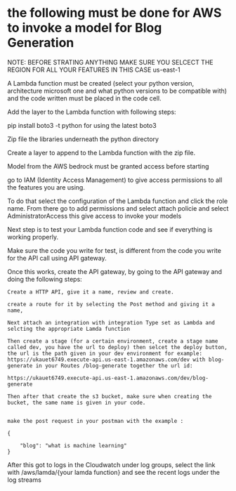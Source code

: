 # the following must be done for AWS to invoke a model for Blog Generation

NOTE: BEFORE STRATING ANYTHING MAKE SURE YOU SELCECT THE REGION FOR ALL YOUR FEATURES IN THIS CASE us-east-1

A Lambda function must be created (select your python version, architecture microsoft one and what python versions to be compatible with) and the code written must be placed in the code cell.

Add the layer to the Lambda function with following steps:

pip install boto3 -t python for using the latest boto3

Zip file the libraries underneath the python directory

Create a layer to append to the Lambda function with the zip file.


Model from the AWS bedrock must be granted access before starting

go to IAM (Identity Access Management) to give access permissions to all the features you are using.

To do that select the configuration of the Lambda function and click the role name. From there go to add permissions
and select attach policie and select AdministratorAccess this give access to invoke your models

Next step is to test your Lambda function code and see if everything is working properly.

Make sure the code you write for test, is different from the code you write for the API call using API gateway.

Once this works, create the API gateway, by going to the API gateway and doing the following steps:

    Create a HTTP API, give it a name, review and create. 

    create a route for it by selecting the Post method and giving it a name, 
    
    Next attach an integration with integration Type set as Lambda and selcting the appropriate Lamda function

    Then create a stage (for a certain environment, create a stage name called dev, you have the url to deploy) then selcet the deploy button, the url is the path given in your dev environment for example: https://ukauet6749.execute-api.us-east-1.amazonaws.com/dev with blog-generate in your Routes /blog-generate together the url id:

    https://ukauet6749.execute-api.us-east-1.amazonaws.com/dev/blog-generate

    Then after that create the s3 bucket, make sure when creating the bucket, the same name is given in your code.


    make the post request in your postman with the example :

    {

        "blog": "what is machine learning"
    }


After this got to logs in the Cloudwatch under log groups, select the link with /aws/lamda/{your lamda function} and see the recent logs under the log streams